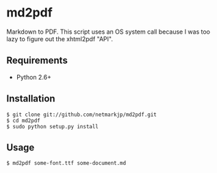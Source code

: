 md2pdf
======

Markdown to PDF. This script uses an OS system call because I was too
lazy to figure out the xhtml2pdf "API".

Requirements
------------

* Python 2.6+

Installation
------------

    $ git clone git://github.com/netmarkjp/md2pdf.git
    $ cd md2pdf
    $ sudo python setup.py install

Usage
-----

    $ md2pdf some-font.ttf some-document.md
